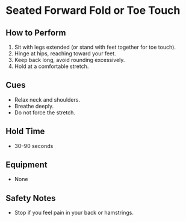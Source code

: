 # Seated Forward Fold or Toe Touch

## How to Perform
1. Sit with legs extended (or stand with feet together for toe touch).
2. Hinge at hips, reaching toward your feet.
3. Keep back long, avoid rounding excessively.
4. Hold at a comfortable stretch.

## Cues
- Relax neck and shoulders.
- Breathe deeply.
- Do not force the stretch.

## Hold Time
- 30–90 seconds

## Equipment
- None

## Safety Notes
- Stop if you feel pain in your back or hamstrings.
